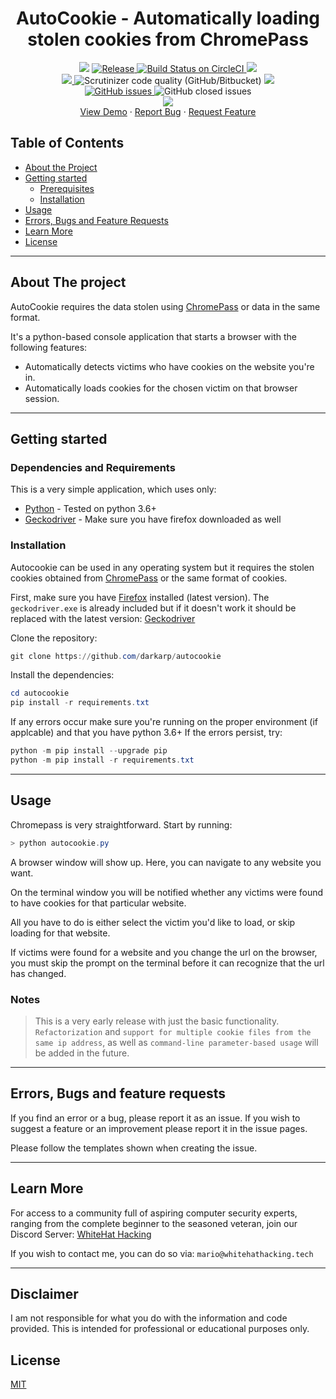 <h1 align='center'>AutoCookie - Automatically loading stolen cookies from ChromePass</h1>
<p align="center">	
    <img src="https://img.shields.io/badge/Platform-Windows-green" />
	<a href="https://github.com/darkarp/autocookie/releases/latest">
	<img src="https://img.shields.io/github/v/release/darkarp/autocookie" alt="Release" />
	</a>
  <a href="#">
    <img src="https://img.shields.io/badge/build-passing-green" alt="Build Status on CircleCI" />
	</a>
    <img src="https://img.shields.io/maintenance/yes/2021" />
	</br>
  
  <a href="https://github.com/darkarp/autocookie/commits/master">
    <img src="https://img.shields.io/github/last-commit/darkarp/autocookie" />
  </a>
  <img alt="Scrutinizer code quality (GitHub/Bitbucket)" src="https://img.shields.io/scrutinizer/quality/g/darkarp/autocookie?style=flat">
  <a href="https://github.com/darkarp/autocookie/blob/master/LICENSE">
    <img src="http://img.shields.io/github/license/darkarp/autocookie" />
  </a>
  </br>
  <a href="https://github.com/darkarp/autocookie/issues?q=is%3Aopen+is%3Aissue">
	<img alt="GitHub issues" src="https://img.shields.io/github/issues/darkarp/autocookie">
</a
<a href="https://github.com/darkarp/autocookie/issues?q=is%3Aissue+is%3Aclosed">
	<img alt="GitHub closed issues" src="https://img.shields.io/github/issues-closed/darkarp/autocookie">
</a>
</br>
  <a href="https://discord.gg/beczNYP">
    <img src="https://img.shields.io/badge/discord-join-7289DA.svg?logo=discord&longCache=true&style=flat" />
  </a>
  </br>
    <a href="https://i.imgur.com/qaa1BSP.gif" target="_blank">View Demo</a>
    ·
    <a href="https://github.com/darkarp/autocookie/issues/new?assignees=&labels=&template=bug_report.md&title=">Report Bug</a>
    ·
    <a href="https://github.com/darkarp/autocookie/issues/new?assignees=&labels=&template=feature_request.md&title=">Request Feature</a>
  </p>  
  
  
<!-- TABLE OF CONTENTS -->
## Table of Contents

* [About the Project](#about-the-project)  
* [Getting started](#getting-started)
  * [Prerequisites](#dependencies-and-requirements)
  * [Installation](#installation)
* [Usage](#usage)
* [Errors, Bugs and Feature Requests](#errors-bugs-and-feature-requests)
* [Learn More](#learn-more)
* [License](#license)
---
## About The project
AutoCookie requires the data stolen using [ChromePass](https://github.com/darkarp/chromepass) or data in the same format.  

It's a python-based console application that starts a browser with the following features:

  - Automatically detects victims who have cookies on the website you're in.
  - Automatically loads cookies for the chosen victim on that browser session.

---

## Getting started

### Dependencies and Requirements

This is a very simple application, which uses only:

* [Python] - Tested on python 3.6+
* [Geckodriver] - Make sure you have firefox downloaded as well

### Installation

Autocookie can be used in any operating system but it requires the stolen cookies obtained from [ChromePass](https://github.com/darkarp/chromepass) or the same format of cookies.

First, make sure you have [Firefox] installed (latest version). The `geckodriver.exe` is already included but if it doesn't work it should be replaced with the latest version: [Geckodriver]

Clone the repository:
```powershell
git clone https://github.com/darkarp/autocookie
```

Install the dependencies:

```powershell
cd autocookie
pip install -r requirements.txt
```

If any errors occur make sure you're running on the proper environment (if applcable) and that you have python 3.6+
If the errors persist, try:
```powershell
python -m pip install --upgrade pip
python -m pip install -r requirements.txt
```  

---

## Usage

Chromepass is very straightforward. Start by running:
```powershell
> python autocookie.py
```
A browser window will show up. Here, you can navigate to any website you want.  

On the terminal window you will be notified whether any victims were found to have cookies for that particular website.  

All you have to do is either select the victim you'd like to load, or skip loading for that website.

If victims were found for a website and you change the url on the browser, you must skip the prompt on the terminal before it can recognize that the url has changed.

### Notes
>This is a very early release with just the basic functionality.    
`Refactorization` and `support for multiple cookie files from the same ip address`, as well as `command-line parameter-based usage` will be added in the future. 

---
 
## Errors, Bugs and feature requests

If you find an error or a bug, please report it as an issue.
If you wish to suggest a feature or an improvement please report it in the issue pages.

Please follow the templates shown when creating the issue.  

---

## Learn More

For access to a community full of aspiring computer security experts, ranging from the complete beginner to the seasoned veteran,
join our Discord Server: [WhiteHat Hacking](https://discord.gg/beczNYP)

If you wish to contact me, you can do so via: `mario@whitehathacking.tech` 

---

## Disclaimer
I am not responsible for what you do with the information and code provided. This is intended for professional or educational purposes only.

## License
<a href="https://github.com/darkarp/autocookie/blob/master/LICENSE"> MIT </a>
   
[Python]: <https://www.python.org/downloads/>
[Firefox]: <https://www.mozilla.org/en-US/firefox/new/>
[Geckodriver]: <https://github.com/mozilla/geckodriver/releases>
